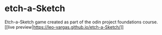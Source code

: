 # etch-a-Sketch

Etch-a-Sketch game created as part of the odin project foundations course. 
[[live preview|https://leo-vargas.github.io/etch-a-Sketch/]]

